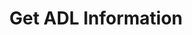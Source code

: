 ---
title: Get ADL Information
position_number: 13
type: get
description: /future/user/v1/position/adl
content_markdown: |-

               #### **Limit Flow Rules**

               200/s/apikey
left_code_blocks:
    -
        code_block: "public void getMarketConfig() {\r\n\tString text = HttpUtil.get(URL + \"/data/api/user/v1/getMarketConfig\");\r\n\tSystem.out.println(text);\r\n}"
        title: Java
        language: java
right_code_blocks:
    - code_block: |-
        {
          "error": {
            "code": "",
            "msg": ""
          },
          "msgInfo": "",
          "result": [
            {
              "longQuantile": 0, //long position adl
              "shortQuantile": 0, //Short position adl
              "symbol": "" //Trading pair
            }
          ],
          "returnCode": 0
        }
      title: Response
      language: json
---